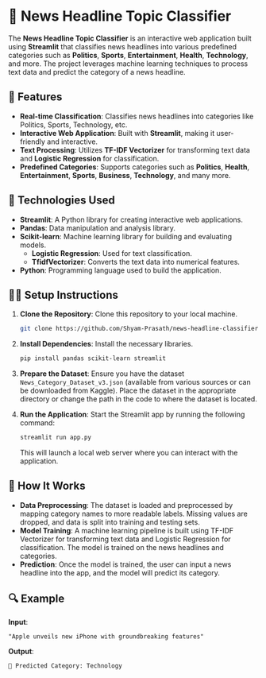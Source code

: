 # 📰 News Headline Topic Classifier

The **News Headline Topic Classifier** is an interactive web application built using **Streamlit** that classifies news headlines into various predefined categories such as **Politics**, **Sports**, **Entertainment**, **Health**, **Technology**, and more. The project leverages machine learning techniques to process text data and predict the category of a news headline.

## 🚀 Features

- **Real-time Classification**: Classifies news headlines into categories like Politics, Sports, Technology, etc.
- **Interactive Web Application**: Built with **Streamlit**, making it user-friendly and interactive.
- **Text Processing**: Utilizes **TF-IDF Vectorizer** for transforming text data and **Logistic Regression** for classification.
- **Predefined Categories**: Supports categories such as **Politics**, **Health**, **Entertainment**, **Sports**, **Business**, **Technology**, and many more.

## 🔨 Technologies Used

- **Streamlit**: A Python library for creating interactive web applications.
- **Pandas**: Data manipulation and analysis library.
- **Scikit-learn**: Machine learning library for building and evaluating models.
  - **Logistic Regression**: Used for text classification.
  - **TfidfVectorizer**: Converts the text data into numerical features.
- **Python**: Programming language used to build the application.

## 🧑‍💻 Setup Instructions

1. **Clone the Repository**:
   Clone this repository to your local machine.
   
   ```bash
   git clone https://github.com/Shyam-Prasath/news-headline-classifier.git
   ```

2. **Install Dependencies**:
   Install the necessary libraries.

   ```bash
   pip install pandas scikit-learn streamlit
   ```

3. **Prepare the Dataset**:
   Ensure you have the dataset `News_Category_Dataset_v3.json` (available from various sources or can be downloaded from Kaggle).
   Place the dataset in the appropriate directory or change the path in the code to where the dataset is located.

4. **Run the Application**:
   Start the Streamlit app by running the following command:

   ```bash
   streamlit run app.py
   ```

   This will launch a local web server where you can interact with the application.

## 🧠 How It Works

- **Data Preprocessing**: The dataset is loaded and preprocessed by mapping category names to more readable labels. Missing values are dropped, and data is split into training and testing sets.
- **Model Training**: A machine learning pipeline is built using TF-IDF Vectorizer for transforming text data and Logistic Regression for classification. The model is trained on the news headlines and categories.
- **Prediction**: Once the model is trained, the user can input a news headline into the app, and the model will predict its category.

## 🔍 Example

**Input**:
```
"Apple unveils new iPhone with groundbreaking features"
```

**Output**:
```
📌 Predicted Category: Technology
```
